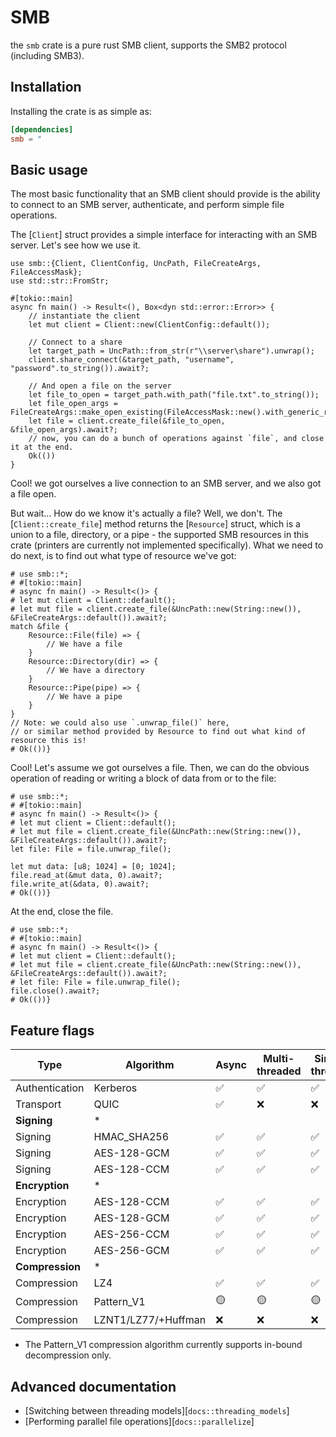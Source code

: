 # SMB
the `smb` crate is a pure rust SMB client, supports the SMB2 protocol (including SMB3).

## Installation
Installing the crate is as simple as:

```toml
[dependencies]
smb = "
```

## Basic usage
The most basic functionality that an SMB client should provide is the ability to connect to an SMB server, authenticate, and perform simple file operations.

The [`Client`] struct provides a simple interface for interacting with an SMB server. Let's see how we use it.

```rust,no_run
use smb::{Client, ClientConfig, UncPath, FileCreateArgs, FileAccessMask};
use std::str::FromStr;

#[tokio::main]
async fn main() -> Result<(), Box<dyn std::error::Error>> {
    // instantiate the client
    let mut client = Client::new(ClientConfig::default());
    
    // Connect to a share
    let target_path = UncPath::from_str(r"\\server\share").unwrap();
    client.share_connect(&target_path, "username", "password".to_string()).await?;
    
    // And open a file on the server
    let file_to_open = target_path.with_path("file.txt".to_string());
    let file_open_args = FileCreateArgs::make_open_existing(FileAccessMask::new().with_generic_read(true));
    let file = client.create_file(&file_to_open, &file_open_args).await?;
    // now, you can do a bunch of operations against `file`, and close it at the end.
    Ok(())
}
```

Cool! we got ourselves a live connection to an SMB server, and we also got a file open. 

But wait... How do we know it's actually a file? Well, we don't. The [`Client::create_file`] method returns the [`Resource`] struct, which is a union to a file, directory, or a pipe - the supported SMB resources in this crate (printers are currently not implemented specifically). What we need to do next, is to find out what type of resource we've got:

```rust,no_run
# use smb::*;
# #[tokio::main]
# async fn main() -> Result<()> {
# let mut client = Client::default();
# let mut file = client.create_file(&UncPath::new(String::new()), &FileCreateArgs::default()).await?;
match &file {
    Resource::File(file) => {
        // We have a file
    }
    Resource::Directory(dir) => {
        // We have a directory
    }
    Resource::Pipe(pipe) => {
        // We have a pipe
    }
}
// Note: we could also use `.unwrap_file()` here, 
// or similar method provided by Resource to find out what kind of resource this is!
# Ok(())}
```

Cool! Let's assume we got ourselves a file. Then, we can do the obvious operation of reading or writing a block of data from or to the file:
```rust,no_run
# use smb::*;
# #[tokio::main]
# async fn main() -> Result<()> {
# let mut client = Client::default();
# let mut file = client.create_file(&UncPath::new(String::new()), &FileCreateArgs::default()).await?;
let file: File = file.unwrap_file();

let mut data: [u8; 1024] = [0; 1024];
file.read_at(&mut data, 0).await?;
file.write_at(&data, 0).await?;
# Ok(())}
```

At the end, close the file.
```rust,no_run
# use smb::*;
# #[tokio::main]
# async fn main() -> Result<()> {
# let mut client = Client::default();
# let mut file = client.create_file(&UncPath::new(String::new()), &FileCreateArgs::default()).await?;
# let file: File = file.unwrap_file();
file.close().await?;
# Ok(())}
```

## Feature flags
| Type            | Algorithm           |  Async  | Multi-threaded | Single-threaded | Feature Name           |
| --------------- | ------------------- | ---| ---| --- | ---------------------- |
| Authentication  | Kerberos            | ✅  | ✅  | ✅   | `kerberos`             |
| Transport       | QUIC                | ✅  | ❌   | ❌    | `quic`                 |
| **Signing**     | *                   |    |    |     | `sign`                 |
| Signing         | HMAC_SHA256         | ✅  | ✅  | ✅   | `sign_hmac`            |
| Signing         | AES-128-GCM         | ✅  | ✅  | ✅   | `sign_gmac`            |
| Signing         | AES-128-CCM         | ✅  | ✅  | ✅   | `sign_cmac`            |
| **Encryption**  | *                   |    |    |     | `encrypt`              |
| Encryption      | AES-128-CCM         | ✅  | ✅  | ✅   | `encrypt_aes128ccm`    |
| Encryption      | AES-128-GCM         | ✅  | ✅  | ✅   | `encrypt_aes128gcm`    |
| Encryption      | AES-256-CCM         | ✅  | ✅  | ✅   | `encrypt_aes256ccm`    |
| Encryption      | AES-256-GCM         | ✅  | ✅  | ✅   | `encrypt_aes256gcm`    |
| **Compression** | *                   |    |    |     | `compress`             |
| Compression     | LZ4                 | ✅  | ✅  | ✅   | `compress_lz4`         |
| Compression     | Pattern_V1          | 🟡  | 🟡  | 🟡   | `compress_pattern_v1`* |
| Compression     | LZNT1/LZ77/+Huffman | ❌  | ❌  | ❌   | -                      |

* The Pattern_V1 compression algorithm currently supports in-bound decompression only.

## Advanced documentation
- [Switching between threading models][`docs::threading_models`]
- [Performing parallel file operations][`docs::parallelize`]
